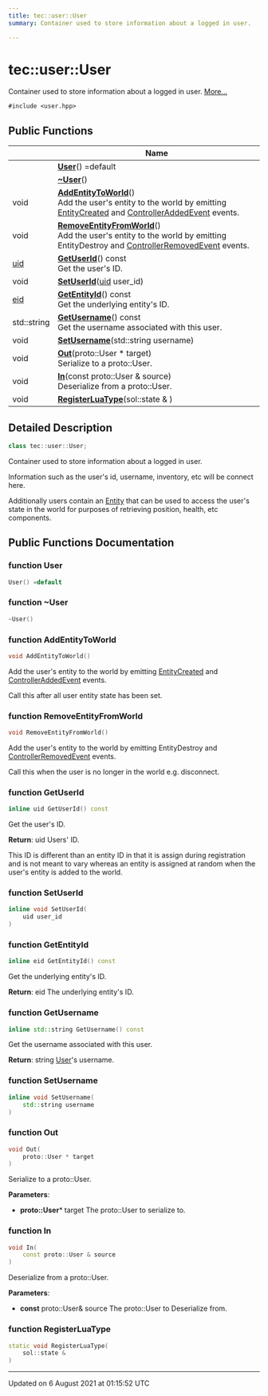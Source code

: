 ```yaml
---
title: tec::user::User
summary: Container used to store information about a logged in user. 

---
```


# tec::user::User



Container used to store information about a logged in user.  [More...](#detailed-description)


`#include <user.hpp>`

## Public Functions

|                | Name           |
| -------------- | -------------- |
| | **[User](/engine/Classes/classtec_1_1user_1_1_user/#function-user)**() =default |
| | **[~User](/engine/Classes/classtec_1_1user_1_1_user/#function-~user)**() |
| void | **[AddEntityToWorld](/engine/Classes/classtec_1_1user_1_1_user/#function-addentitytoworld)**()<br>Add the user's entity to the world by emitting [EntityCreated](/engine/Classes/structtec_1_1_entity_created/) and [ControllerAddedEvent](/engine/Classes/structtec_1_1_controller_added_event/) events.  |
| void | **[RemoveEntityFromWorld](/engine/Classes/classtec_1_1user_1_1_user/#function-removeentityfromworld)**()<br>Add the user's entity to the world by emitting EntityDestroy and [ControllerRemovedEvent](/engine/Classes/structtec_1_1_controller_removed_event/) events.  |
| [uid](/engine/Namespaces/namespacetec/#typedef-uid) | **[GetUserId](/engine/Classes/classtec_1_1user_1_1_user/#function-getuserid)**() const<br>Get the user's ID.  |
| void | **[SetUserId](/engine/Classes/classtec_1_1user_1_1_user/#function-setuserid)**([uid](/engine/Namespaces/namespacetec/#typedef-uid) user_id) |
| [eid](/engine/Namespaces/namespacetec/#typedef-eid) | **[GetEntityId](/engine/Classes/classtec_1_1user_1_1_user/#function-getentityid)**() const<br>Get the underlying entity's ID.  |
| std::string | **[GetUsername](/engine/Classes/classtec_1_1user_1_1_user/#function-getusername)**() const<br>Get the username associated with this user.  |
| void | **[SetUsername](/engine/Classes/classtec_1_1user_1_1_user/#function-setusername)**(std::string username) |
| void | **[Out](/engine/Classes/classtec_1_1user_1_1_user/#function-out)**(proto::User * target)<br>Serialize to a proto::User.  |
| void | **[In](/engine/Classes/classtec_1_1user_1_1_user/#function-in)**(const proto::User & source)<br>Deserialize from a proto::User.  |
| void | **[RegisterLuaType](/engine/Classes/classtec_1_1user_1_1_user/#function-registerluatype)**(sol::state & ) |

## Detailed Description

```cpp
class tec::user::User;
```

Container used to store information about a logged in user. 

Information such as the user's id, username, inventory, etc will be connect here.

Additionally users contain an [Entity](/engine/Classes/classtec_1_1_entity/) that can be used to access the user's state in the world for purposes of retrieving position, health, etc components. 

## Public Functions Documentation

### function User

```cpp
User() =default
```


### function ~User

```cpp
~User()
```


### function AddEntityToWorld

```cpp
void AddEntityToWorld()
```

Add the user's entity to the world by emitting [EntityCreated](/engine/Classes/structtec_1_1_entity_created/) and [ControllerAddedEvent](/engine/Classes/structtec_1_1_controller_added_event/) events. 

Call this after all user entity state has been set. 


### function RemoveEntityFromWorld

```cpp
void RemoveEntityFromWorld()
```

Add the user's entity to the world by emitting EntityDestroy and [ControllerRemovedEvent](/engine/Classes/structtec_1_1_controller_removed_event/) events. 

Call this when the user is no longer in the world e.g. disconnect. 


### function GetUserId

```cpp
inline uid GetUserId() const
```

Get the user's ID. 

**Return**: uid Users' ID. 

This ID is different than an entity ID in that it is assign during registration and is not meant to vary whereas an entity is assigned at random when the user's entity is added to the world. 


### function SetUserId

```cpp
inline void SetUserId(
    uid user_id
)
```


### function GetEntityId

```cpp
inline eid GetEntityId() const
```

Get the underlying entity's ID. 

**Return**: eid The underlying entity's ID. 

### function GetUsername

```cpp
inline std::string GetUsername() const
```

Get the username associated with this user. 

**Return**: string [User](/engine/Classes/classtec_1_1user_1_1_user/)'s username. 

### function SetUsername

```cpp
inline void SetUsername(
    std::string username
)
```


### function Out

```cpp
void Out(
    proto::User * target
)
```

Serialize to a proto::User. 

**Parameters**: 

  * **proto::User*** target The proto::User to serialize to. 


### function In

```cpp
void In(
    const proto::User & source
)
```

Deserialize from a proto::User. 

**Parameters**: 

  * **const** proto::User& source The proto::User to Deserialize from. 


### function RegisterLuaType

```cpp
static void RegisterLuaType(
    sol::state & 
)
```


-------------------------------

Updated on  6 August 2021 at 01:15:52 UTC